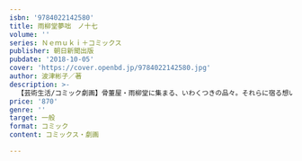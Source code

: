 ```yaml
---
isbn: '9784022142580'
title: 雨柳堂夢咄　ノ十七
volume: ''
series: Ｎｅｍｕｋｉ＋コミックス
publisher: 朝日新聞出版
pubdate: '2018-10-05'
cover: 'https://cover.openbd.jp/9784022142580.jpg'
author: 波津彬子／著
description: >-
  【芸術生活/コミック劇画】骨董屋・雨柳堂に集まる、いわくつきの品々。それらに宿る想いをたどり、人が心に秘めたさまざまな物語を解き明かすのは、謎めいた美青年・蓮。ロングセラーの大人気アンティーク･ロマンシリーズ、待望の最新刊！
price: '870'
genre: ''
target: 一般
format: コミック
content: コミックス・劇画

---
```

